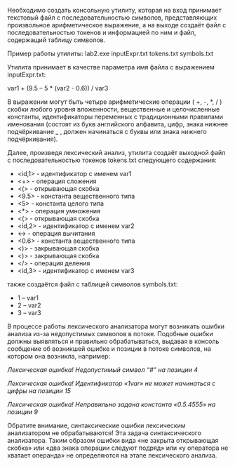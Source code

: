Необходимо создать консольную утилиту, которая на вход принимает текстовый файл с
последовательностью символов, представляющих произвольное арифметическое
выражение, а на выходе создаёт файл с последовательностью токенов и информацией по
ним и файл, содержащий таблицу символов.

Пример работы утилиты: lab2.exe inputExpr.txt tokens.txt symbols.txt

Утилита принимает в качестве параметра имя файла с выражением inputExpr.txt:

var1 + (9.5 – 5 * (var2 - 0.6)) / var3

В выражении могут быть четыре арифметические операции ( +, -, *, / ) скобки любого
уровня вложенности, вещественные и целочисленные константы, идентификаторы
переменных с традиционными правилами именования (состоят из букв английского
алфавита, цифр, знака нижнее подчёркивание _ , должен начинаться с буквы или знака
нижнего подчёркивания).

Далее, произведя лексический анализ, утилита создаёт выходной файл с
последовательностью токенов tokens.txt следующего содержания:

* <id,1> - идентификатор с именем var1
* <+> - операция сложения
* <(> - открывающая скобка
* <9.5> - константа вещественного типа
* <5> - константа целого типа
* <*> - операция умножения
* <(> - открывающая скобка
* <id,2> - идентификатор с именем var2
* <-> - операция вычитания
* <0.6> - константа вещественного типа
* <)> - закрывающая скобка
* <)> - закрывающая скобка
* </> - операция деления
* <id,3> - идентификатор с именем var3

также создаётся файл с таблицей символов symbols.txt:
* 1 – var1
* 2 – var2
* 3 – var3

В процессе работы лексического анализатора могут возникать ошибки анализа из-за
недопустимых символов в потоке. Подобные ошибки должны выявляться и правильно
обрабатываться, выдавая в консоль сообщение об возникшей ошибке и позиции в потоке
символов, на котором она возникла, например:

_Лексическая ошибка! Недопустимый символ “#” на позиции 4_

_Лексическая ошибка! Идентификатор «1var» не может начинаться с цифры на позиции 15_

_Лексическая ошибка! Неправильно задана константа «0.5.4555» на позиции 9_

Обратите внимание, синтаксические ошибки лексическим анализатором не
обрабатываются! Эта задача синтаксического анализатора. Таким образом ошибки вида
«не закрыта открывающая скобка» или «два знака операции следуют подряд» или «у
оператора не хватает операнда» не определяются на этапе лексического анализа.